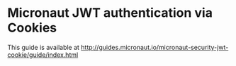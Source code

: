 # Micronaut JWT authentication via Cookies #

This guide is available at http://guides.micronaut.io/micronaut-security-jwt-cookie/guide/index.html
